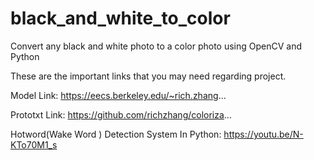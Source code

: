 # black_and_white_to_color
Convert any black and white photo to a color photo using OpenCV and Python

These are the important links that you  may need regarding project.

Model Link: 
https://eecs.berkeley.edu/~rich.zhang...

Prototxt Link: 
https://github.com/richzhang/coloriza...

Hotword(Wake Word ) Detection System In Python:
https://youtu.be/N-KTo70M1_s

